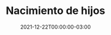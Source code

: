 ---
title: "Nacimiento de hijos"
date: 2021-12-22T00:00:00-03:00
lastmod: 2022-10-05T00:00:00-03:00
weight: 2
draft: false
keywords: ["people", "nacimiento", "hijos"]
description: "Nacimiento"
mantained_by:
    - alejandrapaola
---